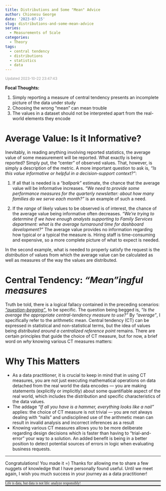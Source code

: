 ```yaml
---
title: Distributions and Some "Mean" Advice
author: Chionesu George
date: '2023-07-15'
slug: distributions-and-some-mean-advice
series:
  - Measurements of Scale
categories:
  - Theory
tags:
  - central tendency
  - distributions
  - statistics
  - data
---
```


<span style="font-size:smaller; text-decoration:italic; color:#999999; ">Updated 2023-10-22 23:47:43</span>

**Focal Thoughts:**
1. Simply reporting a measure of central tendency presents an incomplete picture of the data under study
2. Choosing the wrong “mean” can mean trouble
3. The values in a dataset should not be interpreted apart from the real-world elements they encode

# Average Value: Is it Informative?

Inevitably, in reading anything involving reported statistics, the average value of some measurement will be reported. What exactly is being reported? Simply put, the “center” of observed values. That, however, is simply a description of the metric. A more important question to ask is, *“Is this value informative or helpful in a decision-support context?”*:

1.  If all that is needed is a *“ballpark”* estimate, the chance that the average value will be informative increases. *“We need to provide some performance measures for the quarterly newsletter: about how many families do we serve each month?”* is an example of such a need.

2.  If the *range* of likely values to be observed is of interest, the chance of the average value being informative often decreases. *“We’re trying to determine if we have enough analysts supporting to Family Services department: what is the average turnaround time for dashboard development?”* The average value provides no information regarding how typical or a typical the measure is. Hiring staff is time-consuming and expensive, so a more complete picture of what to expect is needed.

In the second example, what is needed to properly satisfy the request is the *distribution* of values from which the average value can be calculated as well as measures of the way the values are distributed.

# Central Tendency: *“Mean”ingful measures*

Truth be told, there is a logical fallacy contained in the preceding scenarios: [*“question-begging”*](https://www.merriam-webster.com/dictionary/question-begging), to be specific. The question being begged is, *“Is the average the appropriate central-tendency measure to use?”* By *“average”*, I specifically refer to the arithmetic mean. Central tendency (CT) can be expressed in statistical and non-statistical terms, but the idea of values being *distributed around a centralized reference point* remains. There are certain principles that guide the choice of CT measure, but for now, a brief word on *why* knowing various CT measures matters:

# Why This Matters

- As a data practitioner, it is crucial to keep in mind that in using CT measures, you are not just executing mathematical operations on data detached from the real world the data encodes — you are making statements (explicitly or implicitly) about some quantifiable aspect of the real world, which includes the distribution and specific characteristics of the data values.
- The addage *“If all you have is a hammer, everything looks like a nail”* applies: the choice of CT measure is not trivial — you are not always dealing with “nails” and undisciplined use of the arithmetic mean can result in invalid analysis and incorrect inferences as a result
- Knowing various CT measures allows you to be more deliberate regarding design decisions which is faster than having to “trial-and-error” your way to a solution. An added benefit is being in a better position to detect potential sources of errors in logic when evaluating business requests.

<hr style="width:100%">

Congratulations! You made it =) Thanks for allowing me to share a few nuggets of knowledge that I have personally found useful. Until we meet again, I wish you much success in your journey as a data practitioner!

<p><p style="border-top: solid 2px black; border-bottom: solid 2px black; background-color: #EFEFEF; font-size:smaller; "><span style="font-family:Georgia; font-variant:italic; ">Life is data, but data is not life: analyze responsibly!</span></p></p>
